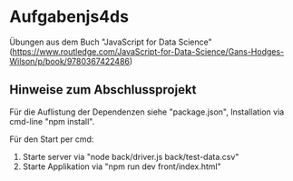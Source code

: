 # Aufgabenjs4ds

Übungen aus dem Buch "JavaScript for Data Science" (https://www.routledge.com/JavaScript-for-Data-Science/Gans-Hodges-Wilson/p/book/9780367422486)

## Hinweise zum Abschlussprojekt

Für die Auflistung der Dependenzen siehe "package.json", Installation via cmd-line "npm install".

Für den Start per cmd:
1. Starte server via "node back/driver.js back/test-data.csv"
2. Starte Applikation via "npm run dev front/index.html"
